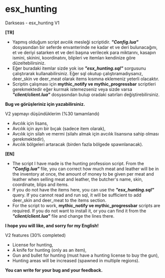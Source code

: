 # esx_hunting
Darkseas - esx_hunting V1

<b>[TR]</b> <br/>
- Yapmış olduğum script avcılık mesleği scriptidir. <b><i>"Config.lua"</b></i> dosyasından bir seferde envanterinde ne kadar et ve deri bulunacağını, et ve deriyi satarken et ve deri başına verilecek para miktarını, kasapın ismini, skinini, koordinatını, blipleri ve itemları kendinize göre düzeltebilirsiniz.
- Eğer buradaki itemlar sizde yok ise <b><i>"esx_hunting.sql"</b></i> sorgusunu çalıştırarak kullanabilirsiniz. Eğer sql okutup çalıştıramadıysanız, deer_skin ve deer_meat olarak items kısmına eklemeniz yeterli olacaktır.
- Scriptin çalışması için <b>mythic_notify ve mythic_progressbar</b> scriptleri gerekmektedir eğer kurmak istemezseniz veya sizde varsa <b><i>"client/client.lua"</b></i> dosyasından bulup oradaki satırları değiştirebilirsiniz.

<b>Bug ve görüşleriniz için yazabilirsiniz.</b>

V2 yapmayı düşündüklerim (%30 tamamlandı)
- Avcılık için lisans,
- Avcılık için ayrı bir bıçak (sadece item olarak),
- Avcılık için silah ve mermi (silahı almak için avcılık lisansına sahip olması gerekmektedir),
- Avcılık bölgeleri artaracak (birden fazla bölgede spawnlanacak).


<b>[EN]</b> <br/>
- The script I have made is the hunting profession script. From the <b><i>"Config.lua"</b></i> file, you can correct how much meat and leather will be in the inventory at once, the amount of money to be given per meat and leather when selling meat and leather, the butcher's name, skin, coordinate, blips and items.
- If you do not have the items here, you can use the <b><i>"esx_hunting.sql"</b></i> query. If you cannot read and run sql, it will be sufficient to add deer_skin and deer_meat to the items section.
- For the script to work, <b>mythic_notify ve mythic_progressbar</b> scripts are required. If you do not want to install it, or you can find it from the <b><i>"client/client.lua"</b></i> file and change the lines there.

<b>I hope you will like, and sorry for my English!</b>

V2 features (30% completed)
- License for hunting,
- A knife for hunting (only as an item),
- Gun and bullet for hunting (must have a hunting license to buy the gun),
- Hunting areas will be increased (spawned in multiple regions).

<b>You can write for your bug and your feedback.</b>

